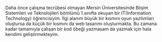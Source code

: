 Daha önce çalışma tecrübesi olmayan Mersin Üniversitesinde Biişim Sistemleri ve Teknolojileri bömlümü 1.sınıfta okuyan bir IT(Information Technology) öğrencisiyim.
İlgi alanım büyük bir kısmını oyun yazılımları oluştursa da küçük bir kısmını da web tasarımı oluşturmakta. 
Bu zamana kadar tamamıyla çalışan bir kod öbeği yazmasam da yazmak için hala kendimi geliştirmekteyim.
